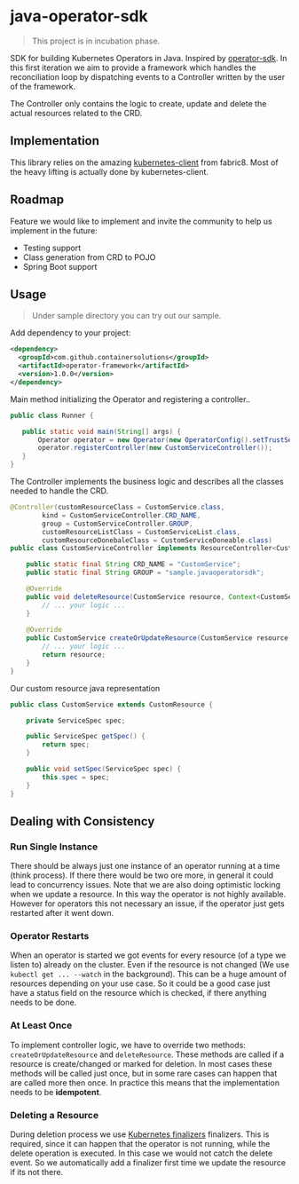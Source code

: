 # java-operator-sdk
> This project is in incubation phase.

SDK for building Kubernetes Operators in Java. Inspired by [operator-sdk](https://github.com/operator-framework/operator-sdk).
In this first iteration we aim to provide a framework which handles the reconciliation loop by dispatching events to
a Controller written by the user of the framework.

The Controller only contains the logic to create, update and delete the actual resources related to the CRD.

## Implementation

This library relies on the amazing [kubernetes-client]() from fabric8. Most of the heavy lifting is actually done by
kubernetes-client.

## Roadmap

Feature we would like to implement and invite the community to help us implement in the future:
* Testing support
* Class generation from CRD to POJO
* Spring Boot support

## Usage
> Under sample directory you can try out our sample.

Add dependency to your project:

```xml
<dependency>
  <groupId>com.github.containersolutions</groupId>
  <artifactId>operator-framework</artifactId>
  <version>1.0.0</version>
</dependency>
```

Main method initializing the Operator and registering a controller..

```java
public class Runner {

   public static void main(String[] args) {
       Operator operator = new Operator(new OperatorConfig().setTrustSelfSignedCertificates(true));
       operator.registerController(new CustomServiceController());
   }
}
```

The Controller implements the business logic and describes all the classes needed to handle the CRD.

```java
@Controller(customResourceClass = CustomService.class,
        kind = CustomServiceController.CRD_NAME,
        group = CustomServiceController.GROUP,
        customResourceListClass = CustomServiceList.class,
        customResourceDonebaleClass = CustomServiceDoneable.class)
public class CustomServiceController implements ResourceController<CustomService> {

    public static final String CRD_NAME = "CustomService";
    public static final String GROUP = "sample.javaoperatorsdk";

    @Override
    public void deleteResource(CustomService resource, Context<CustomService> context) {
        // ... your logic ...
    }
    
    @Override
    public CustomService createOrUpdateResource(CustomService resource, Context<CustomService> context) {
        // ... your logic ...
        return resource;
    }
}
```

Our custom resource java representation

```java
public class CustomService extends CustomResource {

    private ServiceSpec spec;

    public ServiceSpec getSpec() {
        return spec;
    }

    public void setSpec(ServiceSpec spec) {
        this.spec = spec;
    }
}
```

## Dealing with Consistency 

### Run Single Instance

There should be always just one instance of an operator running at a time (think process). If there there would be 
two ore more, in general it could lead to concurrency issues. Note that we are also doing optimistic locking when we update a resource.
In this way the operator is not highly available. However for operators this not necessary an issue, 
if the operator just gets restarted after it went down. 

### Operator Restarts

When an operator is started we got events for every resource (of a type we listen to) already on the cluster. Even if the resource is not changed 
(We use `kubectl get ... --watch` in the background). This can be a huge amount of resources depending on your use case.
So it could be a good case just have a status field on the resource which is checked, if there anything needs to be done.

### At Least Once

To implement controller logic, we have to override two methods: `createOrUpdateResource` and `deleteResource`. 
These methods are called if a resource is create/changed or marked for deletion. In most cases these methods will be
called just once, but in some rare cases can happen that are called more then once. In practice this means that the 
implementation needs to be **idempotent**.    

### Deleting a Resource

During deletion process we use [Kubernetes finalizers](https://kubernetes.io/docs/tasks/access-kubernetes-api/custom-resources/custom-resource-definitions/#finalizers 
"Kubernetes docs") finalizers. This is required, since it can happen that the operator is not running, while the delete 
operation is executed. In this case we would not catch the delete event. So we automatically add a
finalizer first time we update the resource if its not there. 

